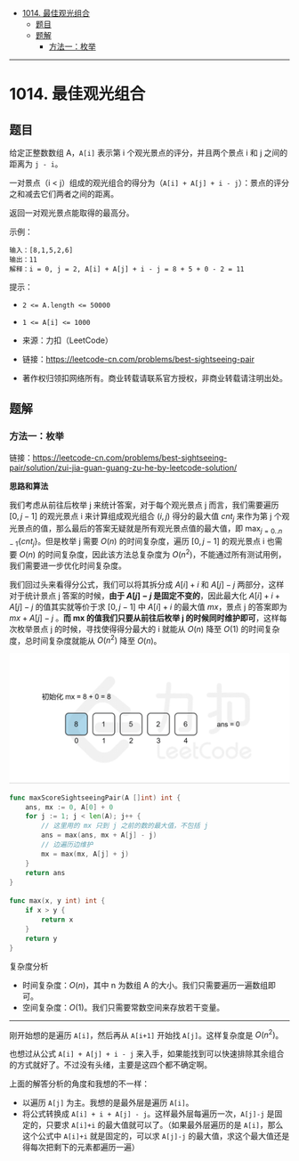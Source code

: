 - [1014. 最佳观光组合](#1014-最佳观光组合)
  - [题目](#题目)
  - [题解](#题解)
    - [方法一：枚举](#方法一枚举)



------------------------------

# 1014. 最佳观光组合

## 题目

给定正整数数组 A，`A[i]` 表示第 i 个观光景点的评分，并且两个景点 i 和 j 之间的距离为 `j - i`。

一对景点（i < j）组成的观光组合的得分为（`A[i] + A[j] + i - j`）：景点的评分之和减去它们两者之间的距离。

返回一对观光景点能取得的最高分。

示例：

```
输入：[8,1,5,2,6]
输出：11
解释：i = 0, j = 2, A[i] + A[j] + i - j = 8 + 5 + 0 - 2 = 11
```

提示：

- `2 <= A.length <= 50000`
- `1 <= A[i] <= 1000`

- 来源：力扣（LeetCode）
- 链接：https://leetcode-cn.com/problems/best-sightseeing-pair
- 著作权归领扣网络所有。商业转载请联系官方授权，非商业转载请注明出处。

## 题解

### 方法一：枚举

链接：https://leetcode-cn.com/problems/best-sightseeing-pair/solution/zui-jia-guan-guang-zu-he-by-leetcode-solution/

**思路和算法**

我们考虑从前往后枚举 j 来统计答案，对于每个观光景点 j 而言，我们需要遍历 $[0,j-1]$ 的观光景点 i 来计算组成观光组合 $(i,j)$ 得分的最大值 $\textit{cnt}_j$​ 来作为第 j 个观光景点的值，那么最后的答案无疑就是所有观光景点值的最大值，即 $\max_{j=0..n-1}\{cnt_j\}$。但是枚举 j 需要 $O(n)$ 的时间复杂度，遍历 $[0,j−1]$ 的观光景点 i 也需要 $O(n)$ 的时间复杂度，因此该方法总复杂度为 $O(n^2)$，不能通过所有测试用例，我们需要进一步优化时间复杂度。

我们回过头来看得分公式，我们可以将其拆分成 $A[i]+i$ 和 $A[j]−j$ 两部分，这样对于统计景点 j 答案的时候，**由于 $A[j]−j$ 是固定不变的**，因此最大化 $A[i]+i+A[j]−j$ 的值其实就等价于求 $[0,j−1]$ 中 $A[i]+i$ 的最大值 $mx$，景点 j 的答案即为 $mx+A[j]-j$ 。**而 mx 的值我们只要从前往后枚举 j 的时候同时维护即可**，这样每次枚举景点 j 的时候，寻找使得得分最大的 i 就能从 $O(n)$ 降至 $O(1)$ 的时间复杂度，总时间复杂度就能从 $O(n^2)$ 降至 $O(n)$。

![](assets/no_1014_best_sightseeing_pair.gif)

```go
func maxScoreSightseeingPair(A []int) int {
    ans, mx := 0, A[0] + 0
    for j := 1; j < len(A); j++ {
        // 这里用的 mx 只到 j 之前的数的最大值，不包括 j
        ans = max(ans, mx + A[j] - j)
        // 边遍历边维护
        mx = max(mx, A[j] + j)
    }
    return ans
}

func max(x, y int) int {
    if x > y {
        return x
    }
    return y
}
```

复杂度分析

- 时间复杂度：$O(n)$，其中 n 为数组 A 的大小。我们只需要遍历一遍数组即可。
- 空间复杂度：$O(1)$。我们只需要常数空间来存放若干变量。



--------------------

刚开始想的是遍历 `A[i]`，然后再从 `A[i+1]` 开始找 `A[j]`。这样复杂度是 $O(n^2)$。

也想过从公式 `A[i] + A[j] + i - j` 来入手，如果能找到可以快速排除其余组合的方式就好了。不过没有头绪，主要是这四个都不确定啊。

上面的解答分析的角度和我想的不一样：
- 以遍历 `A[j]` 为主。我想的是最外层是遍历 `A[i]`。
- 将公式转换成 `A[i] + i + A[j] - j`。这样最外层每遍历一次，`A[j]-j` 是固定的，只要求 `A[i]+i` 的最大值就可以了。（如果最外层遍历的是 `A[i]`，那么这个公式中 `A[i]+i` 就是固定的，可以求 `A[j]-j` 的最大值，求这个最大值还是得每次把剩下的元素都遍历一遍）